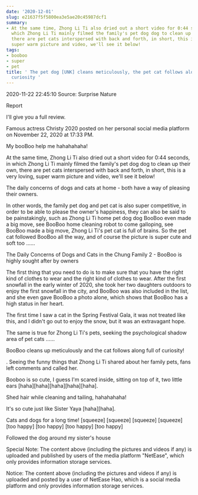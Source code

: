 ```yaml
---
date: '2020-12-01'
slug: e21637f5f5800ea3e5ae20c45987dcf1
summary:
- At the same time, Zhong Li Ti also dried out a short video for 0:44 seconds, in
  which Zhong Li Ti mainly filmed the family's pet dog dog to clean up their own,
  there are pet cats interspersed with back and forth, in short, this is a very loving,
  super warm picture and video, we'll see it below!
tags:
- booboo
- super
- pet
title: ' The pet dog [UNK] cleans meticulously, the pet cat follows along full of
  curiosity '
---
```


 2020-11-22 22:45:10 Source: Surprise Nature

Report



I'll give you a full review.  

Famous actress Christy 2020 posted on her personal social media platform on November 22, 2020 at 17:33 PM.  

My booBoo help me hahahahaha!  

  

At the same time, Zhong Li Ti also dried out a short video for 0:44 seconds, in which Zhong Li Ti mainly filmed the family's pet dog dog to clean up their own, there are pet cats interspersed with back and forth, in short, this is a very loving, super warm picture and video, we'll see it below!  

  

The daily concerns of dogs and cats at home - both have a way of pleasing their owners.  

In other words, the family pet dog and pet cat is also super competitive, in order to be able to please the owner's happiness, they can also be said to be painstakingly, such as Zhong Li Ti home pet dog dog BooBoo even made a big move, see BooBoo home cleaning robot to come galloping, see BooBoo made a big move, Zhong Li Ti's pet cat is full of brains. So the pet cat followed BooBoo all the way, and of course the picture is super cute and soft too ......  

  

The Daily Concerns of Dogs and Cats in the Chung Family 2 - BooBoo is highly sought after by owners  

The first thing that you need to do is to make sure that you have the right kind of clothes to wear and the right kind of clothes to wear. After the first snowfall in the early winter of 2020, she took her two daughters outdoors to enjoy the first snowfall in the city, and BooBoo was also included in the list, and she even gave BooBoo a photo alone, which shows that BooBoo has a high status in her heart.  

  

The first time I saw a cat in the Spring Festival Gala, it was not treated like this, and I didn't go out to enjoy the snow, but it was an extravagant hope.  

  

The same is true for Zhong Li Ti's pets, seeking the psychological shadow area of pet cats ......  

  

BooBoo cleans up meticulously and the cat follows along full of curiosity!  

  

. Seeing the funny things that Zhong Li Ti shared about her family pets, fans left comments and called her.  

  

Booboo is so cute, I guess I'm scared inside, sitting on top of it, two little ears [haha][haha][haha][haha][haha].  

Shed hair while cleaning and tailing, hahahahaha!  

It's so cute just like Sister Yaya [haha][haha].  

Cats and dogs for a long time! [squeeze] [squeeze] [squeeze] [squeeze] [too happy] [too happy] [too happy] [too happy]  

Followed the dog around my sister's house  

  

Special Note: The content above (including the pictures and videos if any) is uploaded and published by users of the media platform "NetEase", which only provides information storage services.

Notice: The content above (including the pictures and videos if any) is
uploaded and posted by a user of NetEase Hao, which is a social media platform
and only provides information storage services.

 
        